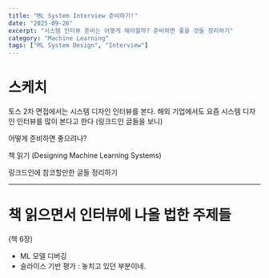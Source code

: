 ```yaml
---
title: "ML System Interview 준비하기!"
date: "2025-09-26"
excerpt: "시스템 인터뷰 준비는 어떻게 해야할까? 준비하면 좋을 것들 정리하기"
category: "Machine Learning"
tags: ["ML System Design", "Interview"]
---
```


# 스케치

토스 2차 면접에서는 시스템 디자인 인터뷰를 본다.
해외 기업에서도 요즘 시스템 디자인 인터뷰를 많이 본다고 한다 (링크드인 글들을 보니)

어떻게 준비하면 좋으려나?

책 읽기
(Designing Machine Learning Systems)

링크드인에 참코할만한 글들 정리하기 

----

# 책 읽으면서 인터뷰에 나올 법한 주제들

(책 6장)
- ML 모델 디버깅 
- 슬라이스 기반 평가 : 놓치고 있던 부분이네.